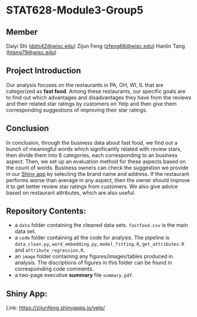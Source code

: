 # STAT628-Module3-Group5
 
## Member

Daiyi Shi (dshi42@wisc.edu)
Zijun Feng (zfeng66@wisc.edu)
Hanlin Tang (htang79@wisc.edu)

## Project Introduction
Our analysis focuses on the restaurants in PA, OH, WI, IL that are categorized as **fast food**. Among these restaurants, our specific goals are to find out which advantages and disadvantages they have from the reviews and their related star ratings by customers on Yelp and then give them corresponding suggestions of improving their star ratings.

## Conclusion

In conclusion, through the business data about fast food, we find out a bunch of meaningful words which significantly related with review stars, then divide them into 6 categories, each corresponding to an business aspect. Then, we set up an evaluation method for these aspects based on the count of words. Business owners can check the suggestion we provide in our [Shiny app](https://zijunfeng.shinyapps.io/yelp/) by selecting the brand name and address. If the restaurant performs worse than average in any aspect, then the owner should improve it to get better review star ratings from customers. We also give advice based on restaurant attributes, which are also useful.

## Repository Contents:
-	a `data` folder containing the cleaned data sets. `fastfood.csv` is the main data set.
-	a `code` folder containing all the code for analysis. The pipeline is `data_clean.py`, `word_embedding.py`, `model_fitting.R`, `get_attributes.R` and `attribute_regression.R`.
-	an `image` folder containing any figures/images/tables produced in analysis. The discriptions of figures in this folder can be found in correspoinding code comments.
-   a two-page executive **summary** file `summary.pdf`.

## Shiny App:
Link: <https://zijunfeng.shinyapps.io/yelp/>